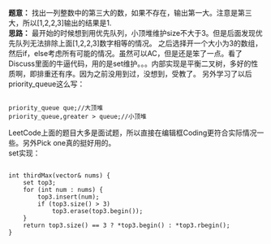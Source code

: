 **题意：**
找出一列整数中的第三大的数，如果不存在，输出第一大。注意是第三大，所以[1,2,2,3]输出的结果是1.  
**思路：**
最开始的时候想到用优先队列，小顶堆维护size不大于3。但是后面发现优先队列无法排除上面[1,2,2,3]数字相等的情况。
之后选择开一个大小为3的数组，然后if，else考虑所有可能的情况。虽然可以AC，但是还是笨了一点。看了Discuss里面的牛逼代码，用的是set维护。。。内部实现是平衡二叉树，多好的性质啊，即排重还有序。因为之前没用到过，没想到，受教了。
另外学习了以后priority_queue这么写：
<pre><code>
priority_queue<int> que;//大顶堆  
priority_queue<int,vector<int>,greater<int> > queue;//小顶堆  
</code></pre>
LeetCode上面的题目大多是面试题，所以直接在编辑框Coding更符合实际情况一些。另外Pick one真的挺好用的。   
set实现：
<pre><code>
int thirdMax(vector<int>& nums) {
    set<int> top3;
    for (int num : nums) {
        top3.insert(num);
        if (top3.size() > 3)
            top3.erase(top3.begin());
    }
    return top3.size() == 3 ? *top3.begin() : *top3.rbegin();
}
</code></pre>
